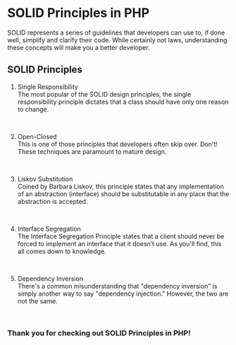# SOLID Principles in PHP

SOLID represents a series of guidelines that developers can use to, if done well, simplify and clarify their code. While certainly not laws, understanding these concepts will make you a better developer.

## SOLID Principles

1. Single Responsibility <br />
The most popular of the SOLID design principles, the single responsibility principle dictates that a class should have only one reason to change.
<br />

2. Open-Closed <br />
This is one of those principles that developers often skip over. Don't! These techniques are paramount to mature design.
<br />

3. Liskov Substitution <br />
Coined by Barbara Liskov, this principle states that any implementation of an abstraction (interface) should be substitutable in any place that the abstraction is accepted.
<br />

4. Interface Segregation <br />
The Interface Segregation Principle states that a client should never be forced to implement an interface that it doesn’t use. As you'll find, this all comes down to knowledge.
<br />

5. Dependency Inversion <br />
There's a common misunderstanding that "dependency inversion" is simply another way to say "dependency injection." However, the two are not the same.
<br />


### Thank you for checking out SOLID Principles in PHP!